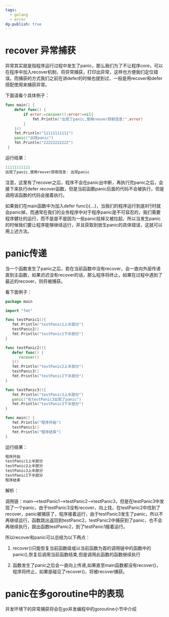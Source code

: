 ```yaml
---
tags:
  - golang
  - error
dg-publish: true
---
```

# recover 异常捕获

异常其实就是指程序运行过程中发生了panic，那么我们为了不让程序core，可以在程序中加入recover机制，将异常捕获，打印出异常，这样也方便我们定位错误。而捕获的方式我们之前在讲defer的时候也提到过，一般是用recover和defer搭配使用来捕获异常。

下面请看个具体例子：

```go
func main() {         
    defer func() {                 
        if error:=recover();error!=nil{   
            fmt.Println("出现了panic,使用reover获取信息:",error)   
        }         
    }()         
    fmt.Println("11111111111")        
    panic("出现panic")         
    fmt.Println("22222222222") 
 }
```

运行结果：

```go
11111111111
出现了panic,使用reover获取信息: 出现panic
```

注意，这里有了recover之后，程序不会在panic出中断，再执行完panic之后，会接下来执行defer recover函数，但是当前函数panic后面的代码不会被执行，但是调用该函数的代码会接着执行。

如果我们在main函数中为加入defer func(){...}，当我们的程序运行到底8行时就会panic掉，而通常在我们的业务程序中对于程序panic是不可容忍的，我们需要程序健壮的运行，而不是是不是因为一些panic挂掉又被拉起，所以当发生panic的时候我们要让程序能够继续运行，并且获取到放生panic的具体错误，这就可以用上述方法。

# panic传递

当一个函数发生了panic之后，若在当前函数中没有recover，会一直向外层传递直到主函数，如果迟迟没有recover的话，那么程序将终止。如果在过程中遇到了最近的recover，则将被捕获。

看下面例子：

```go
package main

import "fmt"

func testPanic1(){
   fmt.Println("testPanic1上半部分")
   testPanic2()
   fmt.Println("testPanic1下半部分")
}

func testPanic2(){
   defer func() {
      recover()
   }()
   fmt.Println("testPanic2上半部分")
   testPanic3()
   fmt.Println("testPanic2下半部分")
}

func testPanic3(){
   fmt.Println("testPanic3上半部分")
   panic("在testPanic3出现了panic")
   fmt.Println("testPanic3下半部分")
}

func main() {
   fmt.Println("程序开始")
   testPanic1()
   fmt.Println("程序结束")
}
```

运行结果：

```go
程序开始
testPanic1上半部分
testPanic2上半部分
testPanic3上半部分
testPanic1下半部分
程序结束
```

解析：

调用链：main-->testPanic1-->testPanic2-->testPanic3，但是在testPanic3中发现了一个panic，由于testPanic3没有recover，向上找，在testPanic2中找到了recover，panic被捕获了，程序接着运行，由于testPanic3发生了panic，所以不再继续运行，函数跳出返回到testPanic2，testPanic2中捕获到了panic，也不会再继续执行，跳出函数testPanic2，到了testPanic1接着运行。

所以recover和panic可以总结为以下两点：

1.  recover()只能恢复当前函数级或以当前函数为首的调用链中的函数中的panic(),恢复后调用当前函数结束,但是调用此函数的函数继续执行
    
2.  函数发生了panic之后会一直向上传递,如果直至main函数都没有recover()，程序将终止，如果是碰见了recover()，将被recover捕获。
    

# panic在多goroutine中的表现

并发环境下的异常捕获将会在go并发编程中的goroutine小节中介绍